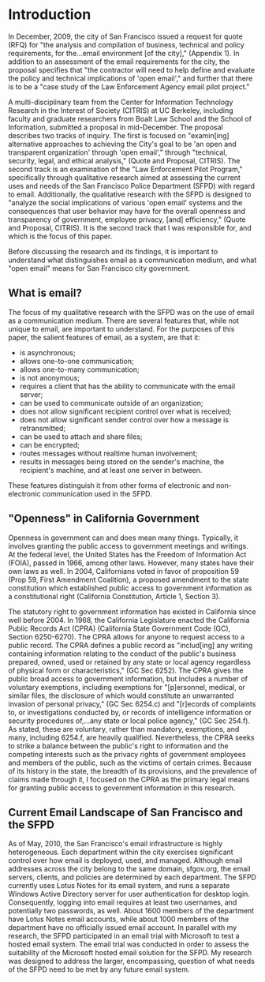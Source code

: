 # Introduction #

In December, 2009, the city of San Francisco issued a request for quote (RFQ) for "the analysis and compilation of business, technical and policy requirements, for the...email environment [of the city]," (Appendix 1). In addition to an assessment of the email requirements for the city, the proposal specifies that "the contractor will need to help define and evaluate the policy and technical implications of 'open email'," and further that there is to be a "case study of the Law Enforcement Agency email pilot project." 

A multi-disciplinary team from the Center for Information Technology Research in the Interest of Society (CITRIS) at UC Berkeley, including faculty and graduate researchers from Boalt Law School and the School of Information, submitted a proposal in mid-December. The proposal describes two tracks of inquiry. The first is focused on "examin[ing] alternative approaches to achieving the City's goal to be 'an open and transparent organization' through 'open email'," through "technical, security, legal, and ethical analysis," (Quote and Proposal, CITRIS). The second track is an examination of the "Law Enforcement Pilot Program," specifically through qualitative research aimed at assessing the current uses and needs of the San Francisco Police Department (SFPD) with regard to email. Additionally, the qualitative research with the SFPD is designed to "analyze the social implications of various 'open email' systems and the consequences that user behavior may have for the overall openness and transparency of government, employee privacy, [and] efficiency," (Quote and Proposal, CITRIS). It is the second track that I was responsible for, and which is the focus of this paper. 

Before discussing the research and its findings, it is important to understand what distinguishes email as a communication medium, and what "open email" means for San Francisco city government.

## What is email?

The focus of my qualitative research with the SFPD was on the use of email as a communication medium. There are several features that, while not unique to email, are important to understand. For the purposes of this paper, the salient features of email, as a system, are that it:

* is asynchronous;
* allows one-to-one communication;
* allows one-to-many communication;
* is not anonymous;
* requires a client that has the ability to communicate with the email server;
* can be used to communicate outside of an organization;
* does not allow significant recipient control over what is received;
* does not allow significant sender control over how a message is retransmitted;
* can be used to attach and share files;
* can be encrypted;
* routes messages without realtime human involvement;
* results in messages being stored on the sender's machine, the recipient's machine, and at least one server in between.

These features distinguish it from other forms of electronic and non-electronic communication used in the SFPD.

## "Openness" in California Government

Openness in government can and does mean many things. Typically, it involves granting the public access to government meetings and writings. At the federal level, the United States has the Freedom of Information Act (FOIA), passed in 1966, among other laws. However, many states have their own laws as well. In 2004, Californians voted in favor of proposition 59 (Prop 59, First Amendment Coalition), a proposed amendment to the state constitution which established public access to government information as a constitutional right (California Constitution, Article 1, Section 3). 

The statutory right to government information has existed in California since well before 2004. In 1968, the California Legislature enacted the California Public Records Act (CPRA) (California State Government Code (GC), Section 6250-6270). The CPRA allows for anyone to request access to a public record. The CPRA defines a public record as "includ[ing] any writing containing information relating to the conduct of the public's business prepared, owned, used or retained by any state or local agency regardless of physical form or characteristics," (GC Sec 6252). The CPRA gives the public broad access to government information, but includes a number of voluntary exemptions, including exemptions for "[p]ersonnel, medical, or similar files, the disclosure of which would constitute an unwarranted invasion of personal privacy," (GC Sec 6254.c) and "[r]ecords of complaints to, or investigations conducted by, or records of intelligence information or security procedures of,...any state or local police agency," (GC Sec 254.f). As stated, these are voluntary, rather than mandatory, exemptions, and many, including 6254.f, are heavily qualified. Nevertheless, the CPRA seeks to strike a balance between the public's right to information and the competing interests such as the privacy rights of government employees and members of the public, such as the victims of certain crimes. Because of its history in the state, the breadth of its provisions, and the prevalence of claims made through it, I focused on the CPRA as the primary legal means for granting public access to government information in this research.

## Current Email Landscape of San Francisco and the SFPD

As of May, 2010, the San Francisco's email infrastructure is highly heterogeneous. Each department within the city exercises significant control over how email is deployed, used, and managed. Although email addresses across the city belong to the same domain, sfgov.org, the email servers, clients, and policies are determined by each department. The SFPD currently uses Lotus Notes for its email system, and runs a separate Windows Active Directory server for user authentication for desktop login. Consequently, logging into email requires at least two usernames, and potentially two passwords, as well. About 1600 members of the department have Lotus Notes email accounts, while about 1000 members of the department have no officially issued email account. In parallel with my research, the SFPD participated in an email trial with Microsoft to test a hosted email system. The email trial was conducted in order to assess the suitability of the Microsoft hosted email solution for the SFPD. My research was designed to address the larger, encompassing, question of what needs of the SFPD need to be met by any future email system.